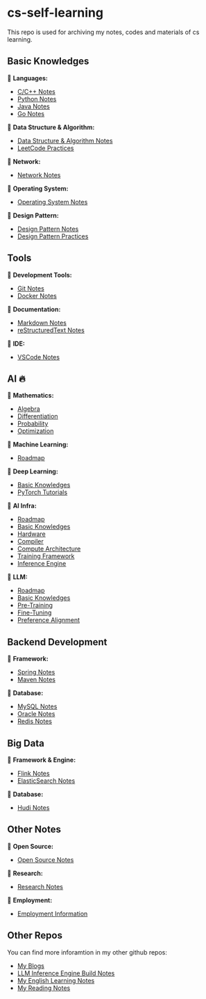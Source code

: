 # cs-self-learning

This repo is used for archiving my notes, codes and materials of cs learning.

## Basic Knowledges

📔 **Languages:**

- [<u>C/C++ Notes</u>](./Languages/C&C++/Notes/)
- [<u>Python Notes</u>](./Languages/Python/Notes/)
- [<u>Java Notes</u>](./Languages/Java/Notes/)
- [<u>Go Notes</u>](./Languages/Go/Notes/)

📔 **Data Structure & Algorithm:**

- [<u>Data Structure & Algorithm Notes</u>](./Data_Structure&Algorithm/Notes/)
- [<u>LeetCode Practices</u>](./Data_Structure&Algorithm/Codes/)

📔 **Network:**

- [<u>Network Notes</u>](./Network/Notes/)

📔 **Operating System:**

- [<u>Operating System Notes</u>](./Operating_System/Notes/)

📔 **Design Pattern:**

- [<u>Design Pattern Notes</u>](./Design_Pattern/Notes/)
- [<u>Design Pattern Practices</u>](./Design_Pattern/Codes/)

## Tools

📔 **Development Tools:**

- [<u>Git Notes</u>](./Tools/Git/Notes/)
- [<u>Docker Notes</u>](./Tools/Docker/)

📔 **Documentation:**

- [<u>Markdown Notes</u>](./Tools/Markdown/Notes/)
- [<u>reStructuredText Notes</u>](./Tools/reStructuredText/Notes/)

📔 **IDE:**

- [<u>VSCode Notes</u>](./Tools/VSCode/Notes/)

## AI 🔥

📔 **Mathematics:**

- [<u>Algebra</u>](./AI/Mathematics/Algebra/)
- [<u>Differentiation</u>](./AI/Mathematics/Differentiation/)
- [<u>Probability</u>](./AI/Mathematics/Probability/)
- [<u>Optimization</u>](./AI/Mathematics/Optimization/)

📔 **Machine Learning:**

- [<u>Roadmap</u>](./AI/Machine_Learning/Roadmap/)

📔 **Deep Learning:**

- [<u>Basic Knowledges</u>](./AI/Deep_Learning/Basic/)
- [<u>PyTorch Tutorials</u>](./AI/Deep_Learning/PyTorch/PyTorch_Tutorials/)

📔 **AI Infra:**

- [<u>Roadmap</u>](./AI/AI_Infra/Roadmap/)
- [<u>Basic Knowledges</u>](./AI/AI_Infra/Basic/)
- [<u>Hardware</u>](./AI/AI_Infra/Hardware/)
- [<u>Compiler</u>](./AI/AI_Infra/Compiler/)
- [<u>Compute Architecture</u>](./AI/AI_Infra/Compute_Architecture/)
- [<u>Training Framework</u>](./AI/AI_Infra/Training_Framework/)
- [<u>Inference Engine</u>](./AI/AI_Infra/Inference_Engine/)

📔 **LLM:**

- [<u>Roadmap</u>](./AI/LLM/Roadmap/)
- [<u>Basic Knowledges</u>](./AI/LLM/Basic/)
- [<u>Pre-Training</u>](./AI/LLM/Pre_Training/)
- [<u>Fine-Tuning</u>](./AI/LLM/Fine_Tuning/)
- [<u>Preference Alignment</u>](./AI/LLM/Preference_Alignment/)

## Backend Development

📔 **Framework:**

- [<u>Spring Notes</u>](./Backend_Development/Spring/Notes/)
- [<u>Maven Notes</u>](./Tools/Maven/Notes/)

📔 **Database:**

- [<u>MySQL Notes</u>](./Backend_Development/Database/MySQL/Notes/)
- [<u>Oracle Notes</u>](./Backend_Development/Database/Oracle/Notes/)
- [<u>Redis Notes</u>](./Backend_Development/Database/Redis/Notes/)

## Big Data

📔 **Framework & Engine:**

- [<u>Flink Notes</u>](./Big_Data/Flink/Notes/)
- [<u>ElasticSearch Notes</u>](./Big_Data/ElasticSearch/Notes/)

📔 **Database:**

- [<u>Hudi Notes</u>](./Big_Data/Hudi/Notes/)

## Other Notes

📔 **Open Source:**

- [<u>Open Source Notes</u>](./Open_Source/Notes/)

📔 **Research:**

- [<u>Research Notes</u>](./Research/Notes/)

📔 **Employment:**

- [<u>Employment Information</u>](./Employment/)

## Other Repos

You can find more inforamtion in my other github repos:

- [<u>My Blogs</u>](https://github.com/shen-shanshan/shen-shanshan.github.io)
- [<u>LLM Inference Engine Build Notes</u>](https://github.com/shen-shanshan/build-infer-engine-from-scratch)
- [<u>My English Learning Notes</u>](https://github.com/shen-shanshan/english-self-learning)
- [<u>My Reading Notes</u>](https://github.com/shen-shanshan/reading-makes-life-better)
